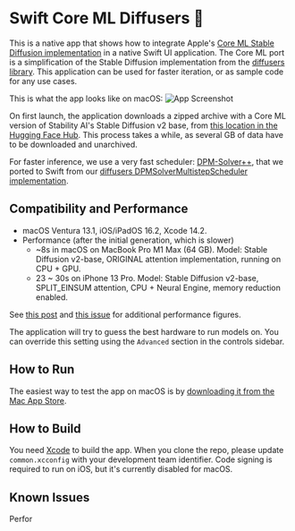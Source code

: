 #  Swift Core ML Diffusers 🧨

This is a native app that shows how to integrate Apple's [Core ML Stable Diffusion implementation](https://github.com/apple/ml-stable-diffusion) in a native Swift UI application. The Core ML port is a simplification of the Stable Diffusion implementation from the [diffusers library](https://github.com/huggingface/diffusers). This application can be used for faster iteration, or as sample code for any use cases.

This is what the app looks like on macOS:
![App Screenshot](screenshot.jpg)

On first launch, the application downloads a zipped archive with a Core ML version of Stability AI's Stable Diffusion v2 base, from [this location in the Hugging Face Hub](https://huggingface.co/pcuenq/coreml-stable-diffusion-2-base/tree/main). This process takes a while, as several GB of data have to be downloaded and unarchived.

For faster inference, we use a very fast scheduler: [DPM-Solver++](https://github.com/LuChengTHU/dpm-solver), that we ported to Swift from our [diffusers DPMSolverMultistepScheduler implementation](https://github.com/huggingface/diffusers/blob/main/src/diffusers/schedulers/scheduling_dpmsolver_multistep.py).

## Compatibility and Performance

- macOS Ventura 13.1, iOS/iPadOS 16.2, Xcode 14.2.
- Performance (after the initial generation, which is slower)
  * ~8s in macOS on MacBook Pro M1 Max (64 GB). Model: Stable Diffusion v2-base, ORIGINAL attention implementation, running on CPU + GPU.
  * 23 ~ 30s on iPhone 13 Pro. Model: Stable Diffusion v2-base, SPLIT_EINSUM attention, CPU + Neural Engine, memory reduction enabled.

See [this post](https://huggingface.co/blog/fast-mac-diffusers) and [this issue](https://github.com/huggingface/swift-coreml-diffusers/issues/31) for additional performance figures.

The application will try to guess the best hardware to run models on. You can override this setting using the `Advanced` section in the controls sidebar.

## How to Run

The easiest way to test the app on macOS is by [downloading it from the Mac App Store](https://apps.apple.com/app/diffusers/id1666309574).

## How to Build

You need [Xcode](https://developer.apple.com/xcode/) to build the app. When you clone the repo, please update `common.xcconfig` with your development team identifier. Code signing is required to run on iOS, but it's currently disabled for macOS.

## Known Issues

Perfor
